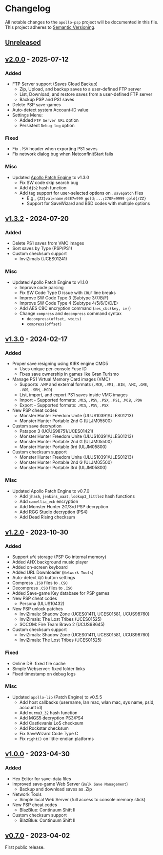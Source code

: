 # Changelog

All notable changes to the `apollo-psp` project will be documented in this file. This project adheres to [Semantic Versioning](https://semver.org/spec/v2.0.0.html).

## [Unreleased]()

## [v2.0.0](https://github.com/bucanero/apollo-psp/releases/tag/v2.0.0) - 2025-07-12

### Added

* FTP Server support (Saves Cloud Backup)
  - Zip, Upload, and backup saves to a user-defined FTP server
  - List, Download, and restore saves from a user-defined FTP server
  - Backup PSP and PS1 saves
* Delete PSP save-games
* Auto-detect system Account-ID value
* Settings Menu:
  - Added `FTP Server URL` option
  - Persistent `Debug log` option

### Fixed

* Fix `.PSV` header when exporting PS1 saves
* Fix network dialog bug when NetconfInitStart fails

### Misc

* Updated [Apollo Patch Engine](https://github.com/bucanero/apollo-lib) to v1.3.0
  - Fix SW code skip search bug
  - Add `djb2` hash function
  - Add tag support for user-selected options on `.savepatch` files
    - E.g., `{ZZ}val=name;03E7=999 gold;...;270F=9999 gold{/ZZ}`
    - Support for SaveWizard and BSD codes with multiple options

## [v1.3.2](https://github.com/bucanero/apollo-psp/releases/tag/v1.3.2) - 2024-07-20

### Added

* Delete PS1 saves from VMC images
* Sort saves by Type (PSP/PS1)
* Custom checksum support
  - InviZimals (UCES01241)

### Misc

* Updated Apollo Patch Engine to v1.1.0
  - Improve code parsing
  - Fix SW Code Type D issue with `CRLF` line breaks
  - Improve SW Code Type 3 (Subtype 3/7/B/F)
  - Improve SW Code Type 4 (Subtype 4/5/6/C/D/E)
  - Add AES CBC encryption command (`aes_cbc(key, iv)`)
  - Change `compress` and `decompress` command syntax
    + `decompress(offset, wbits)`
    + `compress(offset)`

## [v1.3.0](https://github.com/bucanero/apollo-psp/releases/tag/v1.3.0) - 2024-02-17

### Added

* Proper save resigning using KIRK engine CMD5
  - Uses unique per-console Fuse ID
  - Fixes save ownership in games like Gran Turismo
* Manage PS1 Virtual Memory Card images (VMC)
  - Supports `.VMP` and external formats (`.MCR`, `.VM1`, `.BIN`, `.VMC`, `.GME`, `.VGS`, `.SRM`, `.MCD`)
  - List, import, and export PS1 saves inside VMC images
  - Import - Supported formats: `.MCS`, `.PSV`, `.PSX`, `.PS1`, `.MCB`, `.PDA`
  - Export - Supported formats: `.MCS`, `.PSV`, `.PSX`
* New PSP cheat codes
  - Monster Hunter Freedom Unite (ULUS10391/ULES01213)
  - Monster Hunter Portable 2nd G (ULJM05500)
* Custom save decryption
  - Patapon 3 (UCUS98751/UCES01421)
  - Monster Hunter Freedom Unite (ULUS10391/ULES01213)
  - Monster Hunter Portable 2nd G (ULJM05500)
  - Monster Hunter Portable 3rd (ULJM05800)
* Custom checksum support
  - Monster Hunter Freedom Unite (ULUS10391/ULES01213)
  - Monster Hunter Portable 2nd G (ULJM05500)
  - Monster Hunter Portable 3rd (ULJM05800)

### Misc

* Updated Apollo Patch Engine to v0.7.0
  - Add `jhash`, `jenkins_oaat`, `lookup3_little2` hash functions
  - Add `camellia_ecb` encryption
  - Add Monster Hunter 2G/3rd PSP decryption
  - Add RGG Studio decryption (PS4)
  - Add Dead Rising checksum

## [v1.2.0](https://github.com/bucanero/apollo-psp/releases/tag/v1.2.0) - 2023-10-30

### Added

* Support `ef0` storage (PSP Go internal memory)
* Added AHX background music player
* Added on-screen keyboard
* Added URL Downloader (`Network Tools`)
* Auto-detect `X`/`O` button settings
* Compress `.ISO` files to `.CSO`
* Decompress `.CSO` files to `.ISO`
* Added Save-game Key database for PSP games
* New PSP cheat codes
  - Persona (ULUS10432)
* New PSP unlock patches
  - InviZimals: Shadow Zone (UCES01411, UCES01581, UCUS98760)
  - InviZimals: The Lost Tribes (UCES01525)
  - SOCOM: Fire Team Bravo 2 (UCUS98645)
* Custom checksum support
  - InviZimals: Shadow Zone (UCES01411, UCES01581, UCUS98760)
  - InviZimals: The Lost Tribes (UCES01525)

### Fixed

* Online DB: fixed file cache
* Simple Webserver: fixed folder links
* Fixed timestamp on debug logs

### Misc

* Updated `apollo-lib` (Patch Engine) to v0.5.5
  - Add host callbacks (username, lan mac, wlan mac, sys name, psid, account id)
  - Add `murmu3_32` hash function
  - Add MGS5 decryption PS3/PS4
  - Add Castlevania:LoS checksum
  - Add Rockstar checksum
  - Fix SaveWizard Code Type C
  - Fix `right()` on little-endian platforms

## [v1.0.0](https://github.com/bucanero/apollo-psp/releases/tag/v1.0.0) - 2023-04-30

### Added

* Hex Editor for save-data files
* Improved save-game Web Server (`Bulk Save Management`)
  - Backup and download saves as .Zip
* Network Tools
  - Simple local Web Server (full access to console memory stick)
* New PSP cheat codes
  - BlazBlue: Continuum Shift II
* Custom checksum support
  - BlazBlue: Continuum Shift II

## [v0.7.0](https://github.com/bucanero/apollo-psp/releases/tag/v0.7.0) - 2023-04-02

First public release.
